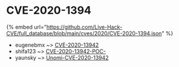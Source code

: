 # CVE-2020-1394
{% embed url="https://github.com/Live-Hack-CVE/full_database/blob/main/cves/2020/CVE-2020-1394.json" %}

* eugenebmx ~> [CVE-2020-13942](https://www.alice-snow.ru/2020/database/cve-2020-1394/cve-2020-13942-eugenebmx)
* shifa123 ~> [CVE-2020-13942-POC-](https://www.alice-snow.ru/2020/database/cve-2020-1394/cve-2020-13942-poc--shifa123)
* yaunsky ~> [Unomi-CVE-2020-13942](https://www.alice-snow.ru/2020/database/cve-2020-1394/unomi-cve-2020-13942-yaunsky)